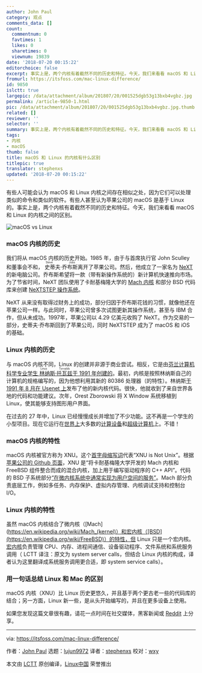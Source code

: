 ```yaml
---
author: John Paul
category: 观点
comments_data: []
count:
  commentnum: 0
  favtimes: 1
  likes: 0
  sharetimes: 0
  viewnum: 19839
date: '2018-07-20 00:15:22'
editorchoice: false
excerpt: 事实上是，两个内核有着截然不同的历史和特征。今天，我们来看看 macOS 和 Linux 的内核之间的区别。
fromurl: https://itsfoss.com/mac-linux-difference/
id: 9850
islctt: true
largepic: /data/attachment/album/201807/20/001525dgb53g13bxb4vgbz.jpg
permalink: /article-9850-1.html
pic: /data/attachment/album/201807/20/001525dgb53g13bxb4vgbz.jpg.thumb.jpg
related: []
reviewer: ''
selector: ''
summary: 事实上是，两个内核有着截然不同的历史和特征。今天，我们来看看 macOS 和 Linux 的内核之间的区别。
tags:
- 内核
- macOS
thumb: false
title: macOS 和 Linux 的内核有什么区别
titlepic: true
translator: stephenxs
updated: '2018-07-20 00:15:22'
---
```


有些人可能会认为 macOS 和 Linux 内核之间存在相似之处，因为它们可以处理类似的命令和类似的软件。有些人甚至认为苹果公司的 macOS 是基于 Linux 的。事实上是，两个内核有着截然不同的历史和特征。今天，我们来看看 macOS 和 Linux 的内核之间的区别。


![macOS vs Linux](/data/attachment/album/201807/20/001525dgb53g13bxb4vgbz.jpg)


### macOS 内核的历史


我们将从 macOS 内核的历史开始。1985 年，由于与首席执行官 John Sculley 和董事会不和，<ruby> 史蒂夫·乔布斯 <rt>  Steve Jobs </rt></ruby>离开了苹果公司。然后，他成立了一家名为 [NeXT](https://en.wikipedia.org/wiki/NeXT) 的新电脑公司。乔布斯希望将一款（带有新操作系统的）新计算机快速推向市场。为了节省时间，NeXT 团队使用了卡耐基梅隆大学的 [Mach 内核](https://en.wikipedia.org/wiki/Mach_(kernel)) 和部分 BSD 代码库来创建 [NeXTSTEP 操作系统](https://en.wikipedia.org/wiki/NeXTSTEP)。


NeXT 从来没有取得过财务上的成功，部分归因于乔布斯花钱的习惯，就像他还在苹果公司一样。与此同时，苹果公司曾多次试图更新其操作系统，甚至与 IBM 合作，但从未成功。1997年，苹果公司以 4.29 亿美元收购了 NeXT。作为交易的一部分，史蒂夫·乔布斯回到了苹果公司，同时 NeXTSTEP 成为了 macOS 和 iOS 的基础。


### Linux 内核的历史


与 macOS 内核不同，Linux 的创建并非源于商业尝试。相反，它是由[芬兰计算机科学专业学生<ruby> 林纳斯·托瓦兹 <rt>  Linus Torvalds </rt></ruby>于 1991 年创建的](https://www.cs.cmu.edu/%7Eawb/linux.history.html)。最初，内核是按照林纳斯自己的计算机的规格编写的，因为他想利用其新的 80386 处理器（的特性）。林纳斯[于 1991 年 8 月在 Usenet 上](https://groups.google.com/forum/#!original/comp.os.minix/dlNtH7RRrGA/SwRavCzVE7gJ)发布了他的新内核代码。很快，他就收到了来自世界各地的代码和功能建议。次年，Orest Zborowski 将 X Window 系统移植到 Linux，使其能够支持图形用户界面。


在过去的 27 年中，Linux 已经慢慢成长并增加了不少功能。这不再是一个学生的小型项目。现在它运行在[世界上](https://www.zdnet.com/article/sorry-windows-android-is-now-the-most-popular-end-user-operating-system/)大多数的[计算设备](https://www.linuxinsider.com/story/31855.html)和[超级计算机](https://itsfoss.com/linux-supercomputers-2017/)上。不错！


### macOS 内核的特性


macOS 内核被官方称为 XNU。这个[首字母缩写词](https://github.com/apple/darwin-xnu)代表“XNU is Not Unix”。根据 [苹果公司的 Github 页面](https://github.com/apple/darwin-xnu)，XNU 是“将卡耐基梅隆大学开发的 Mach 内核和 FreeBSD 组件整合而成的混合内核，加上用于编写驱动程序的 C++ API”。代码的 BSD 子系统部分[“在微内核系统中通常实现为用户空间的服务”](http://osxbook.com/book/bonus/ancient/whatismacosx/arch_xnu.html)。Mach 部分负责底层工作，例如多任务、内存保护、虚拟内存管理、内核调试支持和控制台 I/O。


### Linux 内核的特性


虽然 macOS 内核结合了微内核（[Mach](https://en.wikipedia.org/wiki/Mach_(kernel)）和宏内核（[BSD](https://en.wikipedia.org/wiki/FreeBSD)）的特性，但 Linux 只是一个宏内核。[宏内核](https://www.howtogeek.com/howto/31632/what-is-the-linux-kernel-and-what-does-it-do/)负责管理 CPU、内存、进程间通信、设备驱动程序、文件系统和系统服务调用（ LCTT 译注：原文为 system server calls，但结合 Linux 内核的构成，译者认为这里翻译成系统服务调用更合适，即 system service calls）。


### 用一句话总结 Linux 和 Mac 的区别


macOS 内核（XNU）比 Linux 历史更悠久，并且基于两个更古老一些的代码库的结合；另一方面，Linux 新一些，是从头开始编写的，并且在更多设备上使用。


如果您发现这篇文章很有趣，请花一点时间在社交媒体，黑客新闻或 [Reddit](http://reddit.com/r/linuxusersgroup) 上分享。




---


via: <https://itsfoss.com/mac-linux-difference/>


作者：[John Paul](https://itsfoss.com/author/john/) 选题：[lujun9972](https://github.com/lujun9972) 译者：[stephenxs](https://github.com/stephenxs) 校对：[wxy](https://github.com/wxy)


本文由 [LCTT](https://github.com/LCTT/TranslateProject) 原创编译，[Linux中国](https://linux.cn/) 荣誉推出